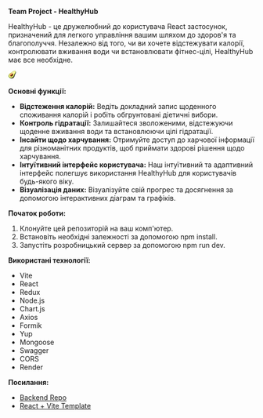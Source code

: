 **Team Project - HealthyHub**

HealthyHub - це дружелюбний до користувача React застосунок, призначений для легкого управління вашим шляхом до здоров'я та благополуччя. Незалежно від того, чи ви хочете відстежувати калорії, контролювати вживання води чи встановлювати фітнес-цілі, HealthyHub має все необхідне.

![HealthyHub Logo](public/favicon.png)


**Основні функції:**

- **Відстеження калорій:** Ведіть докладний запис щоденного споживання калорій і робіть обгрунтовані діетичні вибори.
- **Контроль гідратації:** Залишайтеся зволоженими, відстежуючи щоденне вживання води та встановлюючи цілі гідратації.
- **Інсайти щодо харчування:** Отримуйте доступ до харчової інформації для різноманітних продуктів, щоб приймати здорові рішення щодо харчування.
- **Інтуїтивний інтерфейс користувача:** Наш інтуїтивний та адаптивний інтерфейс полегшує використання HealthyHub для користувачів будь-якого віку.
- **Візуалізація даних:** Візуалізуйте свій прогрес та досягнення за допомогою інтерактивних діаграм та графіків.


**Початок роботи:**
1. Клонуйте цей репозиторій на ваш комп'ютер.
2. Встановіть необхідні залежності за допомогою npm install.
3. Запустіть розробницький сервер за допомогою npm run dev.


**Використані технології:**
- Vite
- React
- Redux
- Node.js
- Chart.js
- Axios
- Formik
- Yup
- Mongoose
- Swagger
- CORS
- Render


**Посилання:**
- [Backend Repo](https://github.com/Svitlana-Ivanchuk/Food_diary_Backend)
- [React + Vite Template](https://github.com/IvettaGoIT/react_vite)